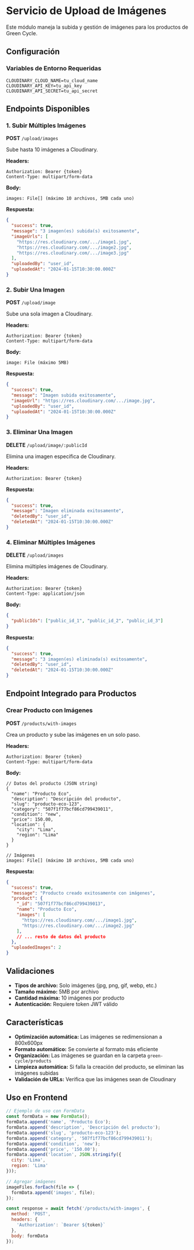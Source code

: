 # Servicio de Upload de Imágenes

Este módulo maneja la subida y gestión de imágenes para los productos de Green Cycle.

## Configuración

### Variables de Entorno Requeridas

```env
CLOUDINARY_CLOUD_NAME=tu_cloud_name
CLOUDINARY_API_KEY=tu_api_key
CLOUDINARY_API_SECRET=tu_api_secret
```

## Endpoints Disponibles

### 1. Subir Múltiples Imágenes
**POST** `/upload/images`

Sube hasta 10 imágenes a Cloudinary.

**Headers:**
```
Authorization: Bearer {token}
Content-Type: multipart/form-data
```

**Body:**
```
images: File[] (máximo 10 archivos, 5MB cada uno)
```

**Respuesta:**
```json
{
  "success": true,
  "message": "3 imagen(es) subida(s) exitosamente",
  "imageUrls": [
    "https://res.cloudinary.com/.../image1.jpg",
    "https://res.cloudinary.com/.../image2.jpg",
    "https://res.cloudinary.com/.../image3.jpg"
  ],
  "uploadedBy": "user_id",
  "uploadedAt": "2024-01-15T10:30:00.000Z"
}
```

### 2. Subir Una Imagen
**POST** `/upload/image`

Sube una sola imagen a Cloudinary.

**Headers:**
```
Authorization: Bearer {token}
Content-Type: multipart/form-data
```

**Body:**
```
image: File (máximo 5MB)
```

**Respuesta:**
```json
{
  "success": true,
  "message": "Imagen subida exitosamente",
  "imageUrl": "https://res.cloudinary.com/.../image.jpg",
  "uploadedBy": "user_id",
  "uploadedAt": "2024-01-15T10:30:00.000Z"
}
```

### 3. Eliminar Una Imagen
**DELETE** `/upload/image/:publicId`

Elimina una imagen específica de Cloudinary.

**Headers:**
```
Authorization: Bearer {token}
```

**Respuesta:**
```json
{
  "success": true,
  "message": "Imagen eliminada exitosamente",
  "deletedBy": "user_id",
  "deletedAt": "2024-01-15T10:30:00.000Z"
}
```

### 4. Eliminar Múltiples Imágenes
**DELETE** `/upload/images`

Elimina múltiples imágenes de Cloudinary.

**Headers:**
```
Authorization: Bearer {token}
Content-Type: application/json
```

**Body:**
```json
{
  "publicIds": ["public_id_1", "public_id_2", "public_id_3"]
}
```

**Respuesta:**
```json
{
  "success": true,
  "message": "3 imagen(es) eliminada(s) exitosamente",
  "deletedBy": "user_id",
  "deletedAt": "2024-01-15T10:30:00.000Z"
}
```

## Endpoint Integrado para Productos

### Crear Producto con Imágenes
**POST** `/products/with-images`

Crea un producto y sube las imágenes en un solo paso.

**Headers:**
```
Authorization: Bearer {token}
Content-Type: multipart/form-data
```

**Body:**
```
// Datos del producto (JSON string)
{
  "name": "Producto Eco",
  "description": "Descripción del producto",
  "slug": "producto-eco-123",
  "category": "507f1f77bcf86cd799439011",
  "condition": "new",
  "price": 150.00,
  "location": {
    "city": "Lima",
    "region": "Lima"
  }
}

// Imágenes
images: File[] (máximo 10 archivos, 5MB cada uno)
```

**Respuesta:**
```json
{
  "success": true,
  "message": "Producto creado exitosamente con imágenes",
  "product": {
    "_id": "507f1f77bcf86cd799439013",
    "name": "Producto Eco",
    "images": [
      "https://res.cloudinary.com/.../image1.jpg",
      "https://res.cloudinary.com/.../image2.jpg"
    ],
    // ... resto de datos del producto
  },
  "uploadedImages": 2
}
```

## Validaciones

- **Tipos de archivo:** Solo imágenes (jpg, png, gif, webp, etc.)
- **Tamaño máximo:** 5MB por archivo
- **Cantidad máxima:** 10 imágenes por producto
- **Autenticación:** Requiere token JWT válido

## Características

- **Optimización automática:** Las imágenes se redimensionan a 800x600px
- **Formato automático:** Se convierte al formato más eficiente
- **Organización:** Las imágenes se guardan en la carpeta `green-cycle/products`
- **Limpieza automática:** Si falla la creación del producto, se eliminan las imágenes subidas
- **Validación de URLs:** Verifica que las imágenes sean de Cloudinary

## Uso en Frontend

```javascript
// Ejemplo de uso con FormData
const formData = new FormData();
formData.append('name', 'Producto Eco');
formData.append('description', 'Descripción del producto');
formData.append('slug', 'producto-eco-123');
formData.append('category', '507f1f77bcf86cd799439011');
formData.append('condition', 'new');
formData.append('price', '150.00');
formData.append('location', JSON.stringify({
  city: 'Lima',
  region: 'Lima'
}));

// Agregar imágenes
imageFiles.forEach(file => {
  formData.append('images', file);
});

const response = await fetch('/products/with-images', {
  method: 'POST',
  headers: {
    'Authorization': `Bearer ${token}`
  },
  body: formData
});
``` 